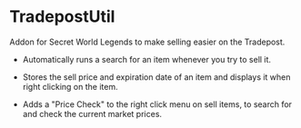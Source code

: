 # TradepostUtil
Addon for Secret World Legends to make selling easier on the Tradepost.

* Automatically runs a search for an item whenever you try to sell it.

* Stores the sell price and expiration date of an item and displays it when right clicking on the item.

* Adds a "Price Check" to the right click menu on sell items, to search for and check the current market prices.